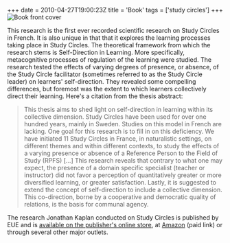 +++
date = 2010-04-27T19:00:23Z
title = 'Book'
tags = ['study circles']
+++
![Book front cover](/images/kaplan2010_cover1.jpg)

This research is the first ever recorded scientific research on Study Circles in French. It is also unique in that that it explores the learning processes taking place in Study Circles. The theoretical framework from which the research stems is Self-Direction in Learning. More specifically, metacognitive processes of regulation of the learning were studied. The research tested the effects of varying degrees of presence, or absence, of the Study Circle facilitator (sometimes referred to as the Study Circle leader) on learners' self-direction. They revealed some compelling differences, but foremost was the extent to which learners collectively direct their learning. Here's a citation from the thesis abstract:

>This thesis aims to shed light on self-direction in learning within its collective dimension. Study Circles have been used for over one hundred years, mainly in Sweden. Studies on this model in French are lacking. One goal for this research is to fill in on this deficiency. We have initiated 11 Study Circles in France, in naturalistic settings, on different themes and within different contexts, to study the effects of a varying presence or absence of a Reference Person to the Field of Study (RPFS) […] This research reveals that contrary to what one may expect, the presence of a domain specific specialist (teacher or instructor) did not favor a perception of quantitatively greater or more diversified learning, or greater satisfaction. Lastly, it is suggested to extend the concept of self-direction to include a collective dimension. This co-direction, borne by a cooperative and democratic quality of relations, is the basis for communal agency.
    
The research Jonathan Kaplan conducted on Study Circles is published by EUE and is [available on the publisher's online store](https://www.morebooks.de/store/gb/book/l-autodirection-dans-les-apprentissages-coopératifs/isbn/978-613-1-50169-2), at [Amazon](https://www.amazon.fr/gp/product/6131501696/ref=as_li_tl?ie=UTF8&tag=kc00a-21&camp=1642&creative=6746&linkCode=as2&creativeASIN=6131501696&linkId=5338c47f0e3f6de5d56d8345ba1852b9) (paid link) or through several other major outlets.
